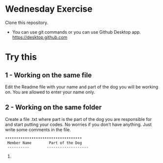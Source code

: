 # Wednesday Exercise

Clone this repository.
- You can use git commands or you can use Github Desktop app. https://desktop.github.com 

# Try this

## 1 - Working on the same file
Edit the Readme file with your name and part of the dog you will be working on. You are allowed to enter your name only. 


## 2 - Working on the same folder
Create a file <part>.txt where part is the part of the dog you are responsible for and start putting your codes. No worries if you don't have anything. Just write some comments in the file.

    ***********************************
     Member Name        Part of the Dog
     ----------        -------------------
   1. 
